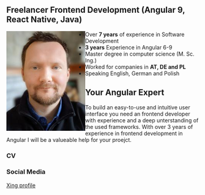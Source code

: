 ## Freelancer Frontend Development (Angular 9, React Native, Java) 

<div markdown="1" class="image-row">
<img id="profil" align="left" width="206" height="261" src="/images/me_3.jpg" >

- Over **7 years** of experience in Software Development
- **3 years** Experience in Angular 6-9
- Master degree in computer science (M. Sc. Ing.)
- Worked for companies in **AT, DE and PL**
- Speaking English, German and Polish
</div>

## Your Angular Expert

To build an easy-to-use and intuitive user interface you need an frontend developer with experience and a deep unterstanding of the used frameworks. With over 3 years of experience in frontend development in Angular I will be a valueable help for your proejct. 

### CV 

### Social Media

[Xing profile](https://www.xing.com/profile/MichaelJohann_Patalas2)
